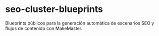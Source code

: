 # seo-cluster-blueprints
Blueprints públicos para la generación automática de escenarios SEO y flujos de contenido con MakeMaster.
